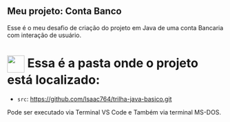 ## Meu projeto: Conta Banco

Esse é o meu desafio de criação do projeto em Java de uma conta Bancaria com interação de usuário.

<h1>
<img align="center" width="40px" src="https://github.com/user-attachments/assets/4d0f0f2f-081c-4a52-8c95-34ab12328c74">
<span> Essa é a pasta onde o projeto está localizado:</span>
</h1>

- `src`: https://github.com/Isaac764/trilha-java-basico.git

Pode ser executado via Terminal VS Code e Também via terminal MS-DOS.

